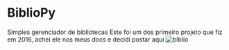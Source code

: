 # BiblioPy
Simples gerenciador de bibliotecas
Este foi um dos primeiro projeto que fiz em 2016, achei ele nos meus docs e decidi postar aqui
![biblio](https://user-images.githubusercontent.com/37186843/125946740-018e7bf7-3f37-481f-9f8e-36ed62e3bd01.PNG)
